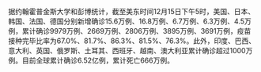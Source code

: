 据约翰霍普金斯大学和彭博统计，截至美东时间12月15日下午5时，美国、日本、韩国、法国、德国分别新增确诊15.6万例、16.8万例、6.7万例、6.3万例、4.5万例，累计确诊9979万例、2669万例、2806万例、3895万例、3691万例，疫苗接种完毕比率为67.0%、81.7%、86.3%、81.5%、76.3%。此外，印度、巴西、意大利、英国、俄罗斯、土耳其、西班牙、越南、澳大利亚累计确诊超过1000万例。目前全球累计确诊6.52亿例，累计死亡666万例。